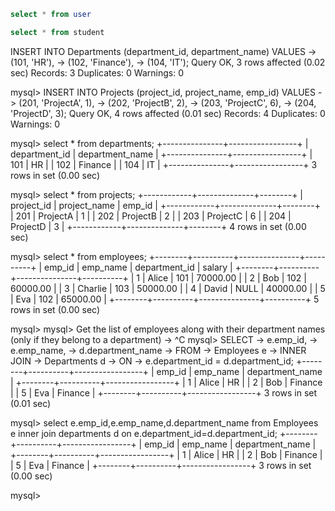 
```sql
select * from user
```

```SQL
select * from student
```

INSERT INTO Departments (department_id, department_name) VALUES
    -> (101, 'HR'),
    -> (102, 'Finance'),
    -> (104, 'IT');
Query OK, 3 rows affected (0.02 sec)
Records: 3  Duplicates: 0  Warnings: 0

mysql> INSERT INTO Projects (project_id, project_name, emp_id) VALUES
    -> (201, 'ProjectA', 1),
    -> (202, 'ProjectB', 2),
    -> (203, 'ProjectC', 6),
    -> (204, 'ProjectD', 3);
Query OK, 4 rows affected (0.01 sec)
Records: 4  Duplicates: 0  Warnings: 0

mysql> select * from departments;
+---------------+-----------------+
| department_id | department_name |
+---------------+-----------------+
|           101 | HR              |
|           102 | Finance         |
|           104 | IT              |
+---------------+-----------------+
3 rows in set (0.00 sec)

mysql> select * from projects;
+------------+--------------+--------+
| project_id | project_name | emp_id |
+------------+--------------+--------+
|        201 | ProjectA     |      1 |
|        202 | ProjectB     |      2 |
|        203 | ProjectC     |      6 |
|        204 | ProjectD     |      3 |
+------------+--------------+--------+
4 rows in set (0.00 sec)

mysql> select * from employees;
+--------+----------+---------------+----------+
| emp_id | emp_name | department_id | salary   |
+--------+----------+---------------+----------+
|      1 | Alice    |           101 | 70000.00 |
|      2 | Bob      |           102 | 60000.00 |
|      3 | Charlie  |           103 | 50000.00 |
|      4 | David    |          NULL | 40000.00 |
|      5 | Eva      |           102 | 65000.00 |
+--------+----------+---------------+----------+
5 rows in set (0.00 sec)

mysql>
mysql> Get the list of employees along with their department names (only if they belong to a department)
    -> ^C
mysql> SELECT
    ->     e.emp_id,
    ->     e.emp_name,
    ->     d.department_name
    -> FROM
    ->     Employees e
    -> INNER JOIN
    ->     Departments d
    -> ON
    ->     e.department_id = d.department_id;
+--------+----------+-----------------+
| emp_id | emp_name | department_name |
+--------+----------+-----------------+
|      1 | Alice    | HR              |
|      2 | Bob      | Finance         |
|      5 | Eva      | Finance         |
+--------+----------+-----------------+
3 rows in set (0.01 sec)

mysql> select e.emp_id,e.emp_name,d.department_name from Employees e inner join departments d on e.department_id=d.department_id;
+--------+----------+-----------------+
| emp_id | emp_name | department_name |
+--------+----------+-----------------+
|      1 | Alice    | HR              |
|      2 | Bob      | Finance         |
|      5 | Eva      | Finance         |
+--------+----------+-----------------+
3 rows in set (0.00 sec)

mysql>